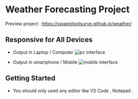 # Weather Forecasting Project
Preview project : https://swapnilgotsurve.github.io/weather/
## Responsive for All Devices 
- Output in Laptop / Computer
![pc interface](https://github.com/user-attachments/assets/3b1b69e1-5e5a-4420-8ecf-e137a4633878)

- Output in smartphone / Mobile
![mobile interface](https://github.com/user-attachments/assets/28de20f0-ef8f-4e8d-94fd-f5a34079cb5a)

## Getting Started
- You should only used any editor like VS Code , Notepad .
 
